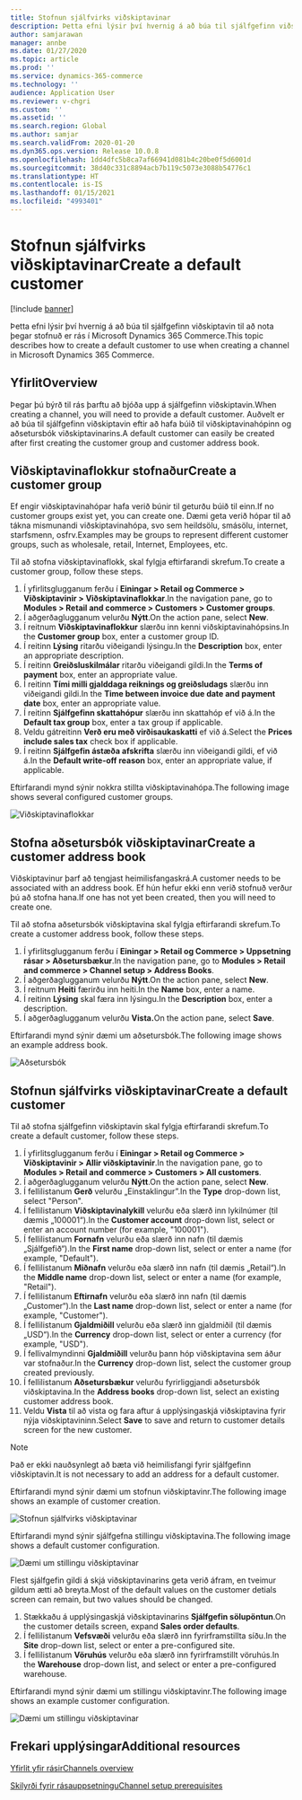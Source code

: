 ```yaml
---
title: Stofnun sjálfvirks viðskiptavinar
description: Þetta efni lýsir því hvernig á að búa til sjálfgefinn viðskiptavin til að nota þegar stofnuð er rás í Microsoft Dynamics 365 Commerce.
author: samjarawan
manager: annbe
ms.date: 01/27/2020
ms.topic: article
ms.prod: ''
ms.service: dynamics-365-commerce
ms.technology: ''
audience: Application User
ms.reviewer: v-chgri
ms.custom: ''
ms.assetid: ''
ms.search.region: Global
ms.author: samjar
ms.search.validFrom: 2020-01-20
ms.dyn365.ops.version: Release 10.0.8
ms.openlocfilehash: 1dd4dfc5b8ca7af66941d081b4c20be0f5d6001d
ms.sourcegitcommit: 38d40c331c8894acb7b119c5073e3088b54776c1
ms.translationtype: HT
ms.contentlocale: is-IS
ms.lasthandoff: 01/15/2021
ms.locfileid: "4993401"
---
```

# <a name="create-a-default-customer"></a><span data-ttu-id="4a87d-103">Stofnun sjálfvirks viðskiptavinar</span><span class="sxs-lookup"><span data-stu-id="4a87d-103">Create a default customer</span></span>


[!include [banner](includes/banner.md)]

<span data-ttu-id="4a87d-104">Þetta efni lýsir því hvernig á að búa til sjálfgefinn viðskiptavin til að nota þegar stofnuð er rás í Microsoft Dynamics 365 Commerce.</span><span class="sxs-lookup"><span data-stu-id="4a87d-104">This topic describes how to create a default customer to use when creating a channel in Microsoft Dynamics 365 Commerce.</span></span>

## <a name="overview"></a><span data-ttu-id="4a87d-105">Yfirlit</span><span class="sxs-lookup"><span data-stu-id="4a87d-105">Overview</span></span>

<span data-ttu-id="4a87d-106">Þegar þú býrð til rás þarftu að bjóða upp á sjálfgefinn viðskiptavin.</span><span class="sxs-lookup"><span data-stu-id="4a87d-106">When creating a channel, you will need to provide a default customer.</span></span> <span data-ttu-id="4a87d-107">Auðvelt er að búa til sjálfgefinn viðskiptavin eftir að hafa búið til viðskiptavinahópinn og aðsetursbók viðskiptavinarins.</span><span class="sxs-lookup"><span data-stu-id="4a87d-107">A default customer can easily be created after first creating the customer group and customer address book.</span></span>

## <a name="create-a-customer-group"></a><span data-ttu-id="4a87d-108">Viðskiptavinaflokkur stofnaður</span><span class="sxs-lookup"><span data-stu-id="4a87d-108">Create a customer group</span></span>

<span data-ttu-id="4a87d-109">Ef engir viðskiptavinahópar hafa verið búnir til geturðu búið til einn.</span><span class="sxs-lookup"><span data-stu-id="4a87d-109">If no customer groups exist yet, you can create one.</span></span> <span data-ttu-id="4a87d-110">Dæmi geta verið hópar til að tákna mismunandi viðskiptavinahópa, svo sem heildsölu, smásölu, internet, starfsmenn, osfrv.</span><span class="sxs-lookup"><span data-stu-id="4a87d-110">Examples may be groups to represent different customer groups, such as wholesale, retail, Internet, Employees, etc.</span></span>

<span data-ttu-id="4a87d-111">Til að stofna viðskiptavinaflokk, skal fylgja eftirfarandi skrefum.</span><span class="sxs-lookup"><span data-stu-id="4a87d-111">To create a customer group, follow these steps.</span></span>

1. <span data-ttu-id="4a87d-112">Í yfirlitsglugganum ferðu í **Einingar \> Retail og Commerce \> Viðskiptavinir \> Viðskiptavinaflokkar**.</span><span class="sxs-lookup"><span data-stu-id="4a87d-112">In the navigation pane, go to **Modules \> Retail and commerce \> Customers \> Customer groups**.</span></span>
1. <span data-ttu-id="4a87d-113">Í aðgerðaglugganum velurðu **Nýtt**.</span><span class="sxs-lookup"><span data-stu-id="4a87d-113">On the action pane, select **New**.</span></span>
1. <span data-ttu-id="4a87d-114">Í reitnum **Viðskiptavinaflokkur** slærðu inn kenni viðskiptavinahópsins.</span><span class="sxs-lookup"><span data-stu-id="4a87d-114">In the **Customer group** box, enter a customer group ID.</span></span>
1. <span data-ttu-id="4a87d-115">Í reitinn **Lýsing** ritarðu viðeigandi lýsingu.</span><span class="sxs-lookup"><span data-stu-id="4a87d-115">In the **Description** box, enter an appropriate description.</span></span>
1. <span data-ttu-id="4a87d-116">Í reitinn **Greiðsluskilmálar** ritarðu viðeigandi gildi.</span><span class="sxs-lookup"><span data-stu-id="4a87d-116">In the **Terms of payment** box, enter an appropriate value.</span></span>
1. <span data-ttu-id="4a87d-117">Í reitinn **Tími milli gjalddaga reiknings og greiðsludags** slærðu inn viðeigandi gildi.</span><span class="sxs-lookup"><span data-stu-id="4a87d-117">In the **Time between invoice due date and payment date** box, enter an appropriate value.</span></span>
1. <span data-ttu-id="4a87d-118">Í reitinn **Sjálfgefinn skattahópur** slærðu inn skattahóp ef við á.</span><span class="sxs-lookup"><span data-stu-id="4a87d-118">In the **Default tax group** box, enter a tax group if applicable.</span></span>
1. <span data-ttu-id="4a87d-119">Veldu gátreitinn **Verð eru með virðisaukaskatti** ef við á.</span><span class="sxs-lookup"><span data-stu-id="4a87d-119">Select the **Prices include sales tax** check box if applicable.</span></span>
1. <span data-ttu-id="4a87d-120">Í reitinn **Sjálfgefin ástæða afskrifta** slærðu inn viðeigandi gildi, ef við á.</span><span class="sxs-lookup"><span data-stu-id="4a87d-120">In the **Default write-off reason** box, enter an appropriate value, if applicable.</span></span>

<span data-ttu-id="4a87d-121">Eftirfarandi mynd sýnir nokkra stillta viðskiptavinahópa.</span><span class="sxs-lookup"><span data-stu-id="4a87d-121">The following image shows several configured customer groups.</span></span>

![Viðskiptavinaflokkar](media/customer-groups.png)

## <a name="create-a-customer-address-book"></a><span data-ttu-id="4a87d-123">Stofna aðsetursbók viðskiptavinar</span><span class="sxs-lookup"><span data-stu-id="4a87d-123">Create a customer address book</span></span>

<span data-ttu-id="4a87d-124">Viðskiptavinur þarf að tengjast heimilisfangaskrá.</span><span class="sxs-lookup"><span data-stu-id="4a87d-124">A customer needs to be associated with an address book.</span></span> <span data-ttu-id="4a87d-125">Ef hún hefur ekki enn verið stofnuð verður þú að stofna hana.</span><span class="sxs-lookup"><span data-stu-id="4a87d-125">If one has not yet been created, then you will need to create one.</span></span>

<span data-ttu-id="4a87d-126">Til að stofna aðsetursbók viðskiptavina skal fylgja eftirfarandi skrefum.</span><span class="sxs-lookup"><span data-stu-id="4a87d-126">To create a customer address book, follow these steps.</span></span>

1. <span data-ttu-id="4a87d-127">Í yfirlitsglugganum ferðu í **Einingar \> Retail og Commerce \> Uppsetning rásar \> Aðsetursbækur**.</span><span class="sxs-lookup"><span data-stu-id="4a87d-127">In the navigation pane, go to **Modules \> Retail and commerce \> Channel setup \> Address Books**.</span></span>
1. <span data-ttu-id="4a87d-128">Í aðgerðaglugganum velurðu **Nýtt**.</span><span class="sxs-lookup"><span data-stu-id="4a87d-128">On the action pane, select **New**.</span></span>
1. <span data-ttu-id="4a87d-129">Í reitnum **Heiti** færirðu inn heiti.</span><span class="sxs-lookup"><span data-stu-id="4a87d-129">In the **Name** box, enter a name.</span></span>
1. <span data-ttu-id="4a87d-130">Í reitinn **Lýsing** skal færa inn lýsingu.</span><span class="sxs-lookup"><span data-stu-id="4a87d-130">In the **Description** box, enter a description.</span></span>
1. <span data-ttu-id="4a87d-131">Í aðgerðaglugganum velurðu **Vista.**</span><span class="sxs-lookup"><span data-stu-id="4a87d-131">On the action pane, select **Save**.</span></span>

<span data-ttu-id="4a87d-132">Eftirfarandi mynd sýnir dæmi um aðsetursbók.</span><span class="sxs-lookup"><span data-stu-id="4a87d-132">The following image shows an example address book.</span></span>

![Aðsetursbók](media/address-book.png)

## <a name="create-a-default-customer"></a><span data-ttu-id="4a87d-134">Stofnun sjálfvirks viðskiptavinar</span><span class="sxs-lookup"><span data-stu-id="4a87d-134">Create a default customer</span></span>

<span data-ttu-id="4a87d-135">Til að stofna sjálfgefinn viðskiptavin skal fylgja eftirfarandi skrefum.</span><span class="sxs-lookup"><span data-stu-id="4a87d-135">To create a default customer, follow these steps.</span></span>

1. <span data-ttu-id="4a87d-136">Í yfirlitsglugganum ferðu í **Einingar \> Retail og Commerce \> Viðskiptavinir \> Allir viðskiptavinir**.</span><span class="sxs-lookup"><span data-stu-id="4a87d-136">In the navigation pane, go to **Modules \> Retail and commerce \> Customers \> All customers**.</span></span>
1. <span data-ttu-id="4a87d-137">Í aðgerðaglugganum velurðu **Nýtt**.</span><span class="sxs-lookup"><span data-stu-id="4a87d-137">On the action pane, select **New**.</span></span>
1. <span data-ttu-id="4a87d-138">Í fellilistanum **Gerð** velurðu „Einstaklingur”.</span><span class="sxs-lookup"><span data-stu-id="4a87d-138">In the **Type** drop-down list, select "Person".</span></span>
1. <span data-ttu-id="4a87d-139">Í fellilistanum **Viðskiptavinalykill** velurðu eða slærð inn lykilnúmer (til dæmis „100001“).</span><span class="sxs-lookup"><span data-stu-id="4a87d-139">In the **Customer account** drop-down list, select or enter an account number (for example, "100001").</span></span>
1. <span data-ttu-id="4a87d-140">Í fellilistanum **Fornafn** velurðu eða slærð inn nafn (til dæmis „Sjálfgefið“).</span><span class="sxs-lookup"><span data-stu-id="4a87d-140">In the **First name** drop-down list, select or enter a name (for example, "Default").</span></span>
1. <span data-ttu-id="4a87d-141">Í fellilistanum **Miðnafn** velurðu eða slærð inn nafn (til dæmis „Retail“).</span><span class="sxs-lookup"><span data-stu-id="4a87d-141">In the **Middle name** drop-down list, select or enter a name (for example, "Retail").</span></span>
1. <span data-ttu-id="4a87d-142">Í fellilistanum **Eftirnafn** velurðu eða slærð inn nafn (til dæmis „Customer“).</span><span class="sxs-lookup"><span data-stu-id="4a87d-142">In the **Last name** drop-down list, select or enter a name (for example, "Customer").</span></span>
1. <span data-ttu-id="4a87d-143">Í fellilistanum **Gjaldmiðill** velurðu eða slærð inn gjaldmiðil (til dæmis „USD“).</span><span class="sxs-lookup"><span data-stu-id="4a87d-143">In the **Currency** drop-down list, select or enter a currency (for example, "USD").</span></span>
1. <span data-ttu-id="4a87d-144">Í fellivalmyndinni **Gjaldmiðill** velurðu þann hóp viðskiptavina sem áður var stofnaður.</span><span class="sxs-lookup"><span data-stu-id="4a87d-144">In the **Currency** drop-down list, select the customer group created previously.</span></span>
1. <span data-ttu-id="4a87d-145">Í fellilistanum **Aðsetursbækur** velurðu fyrirliggjandi aðsetursbók viðskiptavina.</span><span class="sxs-lookup"><span data-stu-id="4a87d-145">In the **Address books**  drop-down list, select an existing customer address book.</span></span>
1. <span data-ttu-id="4a87d-146">Veldu **Vista** til að vista og fara aftur á upplýsingaskjá viðskiptavina fyrir nýja viðskiptavininn.</span><span class="sxs-lookup"><span data-stu-id="4a87d-146">Select **Save** to save and return to customer details screen for the new customer.</span></span>

> [!NOTE]
> <span data-ttu-id="4a87d-147">Það er ekki nauðsynlegt að bæta við heimilisfangi fyrir sjálfgefinn viðskiptavin.</span><span class="sxs-lookup"><span data-stu-id="4a87d-147">It is not necessary to add an address for a default customer.</span></span>

<span data-ttu-id="4a87d-148">Eftirfarandi mynd sýnir dæmi um stofnun viðskiptavinr.</span><span class="sxs-lookup"><span data-stu-id="4a87d-148">The following image shows an example of customer creation.</span></span>

![Stofnun sjálfvirks viðskiptavinar](media/default-customer-creation.png)

<span data-ttu-id="4a87d-150">Eftirfarandi mynd sýnir sjálfgefna stillingu viðskiptavina.</span><span class="sxs-lookup"><span data-stu-id="4a87d-150">The following image shows a default customer configuration.</span></span>

![Dæmi um stillingu viðskiptavinar](media/default-customer-configuration1.png)

<span data-ttu-id="4a87d-152">Flest sjálfgefin gildi á skjá viðskiptavinarins geta verið áfram, en tveimur gildum ætti að breyta.</span><span class="sxs-lookup"><span data-stu-id="4a87d-152">Most of the default values on the customer detials screen can remain, but two values should be changed.</span></span>

1. <span data-ttu-id="4a87d-153">Stækkaðu á upplýsingaskjá viðskiptavinarins **Sjálfgefin sölupöntun**.</span><span class="sxs-lookup"><span data-stu-id="4a87d-153">On the customer details screen, expand **Sales order defaults**.</span></span>
1. <span data-ttu-id="4a87d-154">Í fellilistanum **Vefsvæði** velurðu eða slærð inn fyrirframstillta síðu.</span><span class="sxs-lookup"><span data-stu-id="4a87d-154">In the **Site** drop-down list, select or enter a pre-configured site.</span></span>
1. <span data-ttu-id="4a87d-155">Í fellilistanum **Vöruhús** velurðu eða slærð inn fyrirframstillt vöruhús.</span><span class="sxs-lookup"><span data-stu-id="4a87d-155">In the **Warehouse** drop-down list, and select or enter a pre-configured warehouse.</span></span>

<span data-ttu-id="4a87d-156">Eftirfarandi mynd sýnir dæmi um stillingu viðskiptavinr.</span><span class="sxs-lookup"><span data-stu-id="4a87d-156">The following image shows an example customer configuration.</span></span>

![Dæmi um stillingu viðskiptavinar](media/default-customer-configuration2.png)

## <a name="additional-resources"></a><span data-ttu-id="4a87d-158">Frekari upplýsingar</span><span class="sxs-lookup"><span data-stu-id="4a87d-158">Additional resources</span></span>

[<span data-ttu-id="4a87d-159">Yfirlit yfir rásir</span><span class="sxs-lookup"><span data-stu-id="4a87d-159">Channels overview</span></span>](channels-overview.md)

[<span data-ttu-id="4a87d-160">Skilyrði fyrir rásauppsetningu</span><span class="sxs-lookup"><span data-stu-id="4a87d-160">Channel setup prerequisites</span></span>](channels-prerequisites.md)
